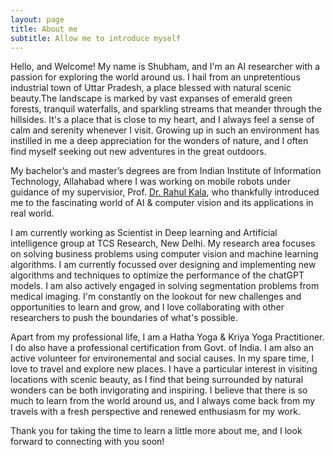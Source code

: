 ```yaml
---
layout: page
title: About me
subtitle: Allow me to introduce myself
---
```


Hello, and Welcome! My name is Shubham, and I'm an AI researcher with a passion for exploring the world around us.
I hail from an unpretentious industrial town of Uttar Pradesh, a place blessed with natural scenic beauty.The landscape is marked by vast expanses of emerald green forests, tranquil waterfalls, and sparkling streams that meander through the hillsides. It's a place that is close to my heart, and I always feel a sense of calm and serenity whenever I visit. Growing up in such an environment has instilled in me a deep appreciation for the wonders of nature, and I often find myself seeking out new adventures in the great outdoors.

My bachelor’s and master’s degrees are from Indian Institute of Information Technology, Allahabad where I was working on mobile robots under guidance of my supervisior, Prof. [Dr. Rahul Kala](http://rkala.in/), who thankfully introduced me to the fascinating world of AI & computer vision and its applications in real world.

I am currently working as Scientist in Deep learning and Artificial intelligence group at TCS Research, New Delhi. My research area focuses on solving business problems using computer vision and machine learning algorithms. I am currently focussed over designing and implementing new algorithms and techniques to optimize the performance of the chatGPT models. I am also actively engaged in solving segmentation problems from medical imaging. I'm constantly on the lookout for new challenges and opportunities to learn and grow, and I love collaborating with other researchers to push the boundaries of what's possible.

Apart from my professional life, I am a Hatha Yoga & Kriya Yoga Practitioner. I do also have a professional certification from Govt. of India. I am also an active volunteer for environemental and social causes. In my spare time, I love to travel and explore new places. I have a particular interest in visiting locations with scenic beauty, as I find that being surrounded by natural wonders can be both invigorating and inspiring. I believe that there is so much to learn from the world around us, and I always come back from my travels with a fresh perspective and renewed enthusiasm for my work.

Thank you for taking the time to learn a little more about me, and I look forward to connecting with you soon!
